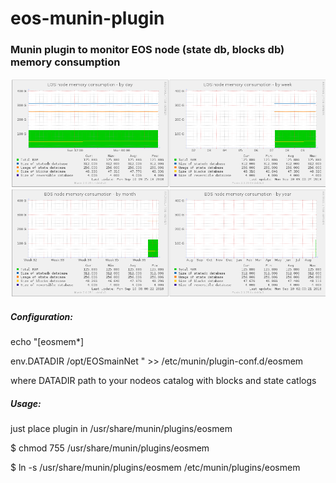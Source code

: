 # eos-munin-plugin

### Munin plugin to monitor EOS node (state db, blocks db) memory consumption

<img src="eosmem.png" alt="munin screenshot"/>

##### Configuration:
echo "[eosmem*]

env.DATADIR /opt/EOSmainNet
" >> /etc/munin/plugin-conf.d/eosmem


where DATADIR path to your nodeos catalog with blocks and state catlogs

##### Usage: 
just place plugin in /usr/share/munin/plugins/eosmem

$ chmod 755 /usr/share/munin/plugins/eosmem

$ ln -s /usr/share/munin/plugins/eosmem /etc/munin/plugins/eosmem

